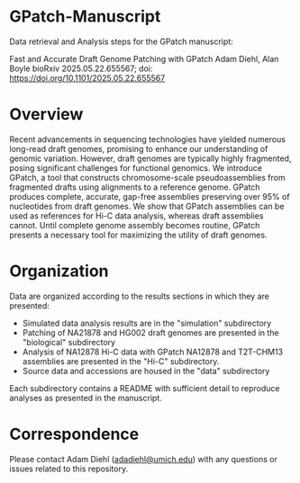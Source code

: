 # GPatch-Manuscript
Data retrieval and Analysis steps for the GPatch manuscript:

Fast and Accurate Draft Genome Patching with GPatch
Adam Diehl, Alan Boyle
bioRxiv 2025.05.22.655567; doi: https://doi.org/10.1101/2025.05.22.655567

# Overview
Recent advancements in sequencing technologies have yielded numerous long-read draft genomes, promising to enhance our understanding of genomic variation. However, draft genomes are typically highly fragmented, posing significant challenges for functional genomics. We introduce GPatch, a tool that constructs chromosome-scale pseudoassemblies from fragmented drafts using alignments to a reference genome. GPatch produces complete, accurate, gap-free assemblies preserving over 95% of nucleotides from draft genomes. We show that GPatch assemblies can be used as references for Hi-C data analysis, whereas draft assemblies cannot. Until complete genome assembly becomes routine, GPatch presents a necessary tool for maximizing the utility of draft genomes.

# Organization
Data are organized according to the results sections in which they are presented:
* Simulated data analysis results are in the "simulation" subdirectory
* Patching of NA21878 and HG002 draft genomes are presented in the "biological" subdirectory
* Analysis of NA12878 Hi-C data with GPatch NA12878 and T2T-CHM13 assemblies are presented in the "Hi-C" subdirectory.
* Source data and accessions are housed in the "data" subdirectory

Each subdirectory contains a README with sufficient detail to reproduce analyses as presented in the manuscript.

# Correspondence
Please contact Adam Diehl (adadiehl@umich.edu) with any questions or issues related to this repository.
